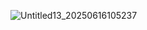 ![Untitled13_20250616105237](https://github.com/user-attachments/assets/818acbb3-8038-4849-851d-98f4947b2fcf)
